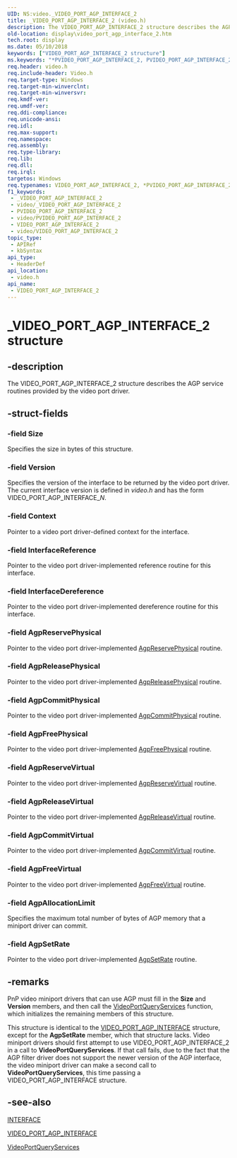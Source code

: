 ```yaml
---
UID: NS:video._VIDEO_PORT_AGP_INTERFACE_2
title: _VIDEO_PORT_AGP_INTERFACE_2 (video.h)
description: The VIDEO_PORT_AGP_INTERFACE_2 structure describes the AGP service routines provided by the video port driver.
old-location: display\video_port_agp_interface_2.htm
tech.root: display
ms.date: 05/10/2018
keywords: ["VIDEO_PORT_AGP_INTERFACE_2 structure"]
ms.keywords: "*PVIDEO_PORT_AGP_INTERFACE_2, PVIDEO_PORT_AGP_INTERFACE_2, PVIDEO_PORT_AGP_INTERFACE_2 structure pointer [Display Devices], VIDEO_PORT_AGP_INTERFACE_2, VIDEO_PORT_AGP_INTERFACE_2 structure [Display Devices], Video_Structs_99a2957c-7304-4e59-9609-748a5d7b878b.xml, _VIDEO_PORT_AGP_INTERFACE_2, display.video_port_agp_interface_2, video/PVIDEO_PORT_AGP_INTERFACE_2, video/VIDEO_PORT_AGP_INTERFACE_2"
req.header: video.h
req.include-header: Video.h
req.target-type: Windows
req.target-min-winverclnt: 
req.target-min-winversvr: 
req.kmdf-ver: 
req.umdf-ver: 
req.ddi-compliance: 
req.unicode-ansi: 
req.idl: 
req.max-support: 
req.namespace: 
req.assembly: 
req.type-library: 
req.lib: 
req.dll: 
req.irql: 
targetos: Windows
req.typenames: VIDEO_PORT_AGP_INTERFACE_2, *PVIDEO_PORT_AGP_INTERFACE_2
f1_keywords:
 - _VIDEO_PORT_AGP_INTERFACE_2
 - video/_VIDEO_PORT_AGP_INTERFACE_2
 - PVIDEO_PORT_AGP_INTERFACE_2
 - video/PVIDEO_PORT_AGP_INTERFACE_2
 - VIDEO_PORT_AGP_INTERFACE_2
 - video/VIDEO_PORT_AGP_INTERFACE_2
topic_type:
 - APIRef
 - kbSyntax
api_type:
 - HeaderDef
api_location:
 - video.h
api_name:
 - VIDEO_PORT_AGP_INTERFACE_2
---
```


# _VIDEO_PORT_AGP_INTERFACE_2 structure


## -description

The VIDEO_PORT_AGP_INTERFACE_2 structure describes the AGP service routines provided by the video port driver.

## -struct-fields

### -field Size

Specifies the size in bytes of this structure.

### -field Version

Specifies the version of the interface to be returned by the video port driver. The current interface version is defined in <i>video.h</i> and has the form VIDEO_PORT_AGP_INTERFACE_<i>N</i>.

### -field Context

Pointer to a video port driver-defined context for the interface.

### -field InterfaceReference

Pointer to the video port driver-implemented reference routine for this interface.

### -field InterfaceDereference

Pointer to the video port driver-implemented dereference routine for this interface.

### -field AgpReservePhysical

Pointer to the video port driver-implemented <a href="/windows-hardware/drivers/ddi/videoagp/nc-videoagp-pagp_reserve_physical">AgpReservePhysical</a> routine.

### -field AgpReleasePhysical

Pointer to the video port driver-implemented <a href="/windows-hardware/drivers/ddi/videoagp/nc-videoagp-pagp_release_physical">AgpReleasePhysical</a> routine.

### -field AgpCommitPhysical

Pointer to the video port driver-implemented <a href="/windows-hardware/drivers/ddi/videoagp/nc-videoagp-pagp_commit_physical">AgpCommitPhysical</a> routine.

### -field AgpFreePhysical

Pointer to the video port driver-implemented <a href="/windows-hardware/drivers/ddi/videoagp/nc-videoagp-pagp_free_physical">AgpFreePhysical</a> routine.

### -field AgpReserveVirtual

Pointer to the video port driver-implemented <a href="/windows-hardware/drivers/ddi/videoagp/nc-videoagp-pagp_reserve_virtual">AgpReserveVirtual</a> routine.

### -field AgpReleaseVirtual

Pointer to the video port driver-implemented <a href="/windows-hardware/drivers/ddi/videoagp/nc-videoagp-pagp_release_virtual">AgpReleaseVirtual</a> routine.

### -field AgpCommitVirtual

Pointer to the video port driver-implemented <a href="/windows-hardware/drivers/ddi/videoagp/nc-videoagp-pagp_commit_virtual">AgpCommitVirtual</a> routine.

### -field AgpFreeVirtual

Pointer to the video port driver-implemented <a href="/windows-hardware/drivers/ddi/videoagp/nc-videoagp-pagp_free_virtual">AgpFreeVirtual</a> routine.

### -field AgpAllocationLimit

Specifies the maximum total number of bytes of AGP memory that a miniport driver can commit.

### -field AgpSetRate

Pointer to the video port driver-implemented <a href="/windows-hardware/drivers/ddi/videoagp/nc-videoagp-pagp_set_rate">AgpSetRate</a> routine.

## -remarks

PnP video miniport drivers that can use AGP must fill in the <b>Size</b> and <b>Version</b> members, and then call the <a href="/windows-hardware/drivers/ddi/video/nf-video-videoportqueryservices">VideoPortQueryServices</a> function, which initializes the remaining members of this structure.

This structure is identical to the <a href="/windows-hardware/drivers/ddi/video/ns-video-_video_port_agp_interface">VIDEO_PORT_AGP_INTERFACE</a> structure, except for the <b>AgpSetRate</b> member, which that structure lacks. Video miniport drivers should first attempt to use VIDEO_PORT_AGP_INTERFACE_2 in a call to <b>VideoPortQueryServices</b>. If that call fails, due to the fact that the AGP filter driver does not support the newer version of the AGP interface, the video miniport driver can make a second call to <b>VideoPortQueryServices</b>, this time passing a VIDEO_PORT_AGP_INTERFACE structure.

## -see-also

<a href="/windows-hardware/drivers/ddi/wdm/ns-wdm-_interface">INTERFACE</a>



<a href="/windows-hardware/drivers/ddi/video/ns-video-_video_port_agp_interface">VIDEO_PORT_AGP_INTERFACE</a>



<a href="/windows-hardware/drivers/ddi/video/nf-video-videoportqueryservices">VideoPortQueryServices</a>
